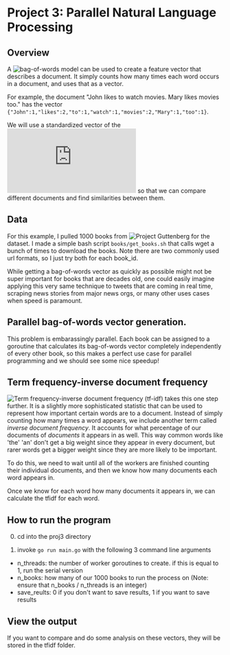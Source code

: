 # Project 3: Parallel Natural Language Processing

## Overview

A ![bag-of-words](https://en.wikipedia.org/wiki/Bag-of-words_model) model can be used to create a feature vector that describes a document. It simply counts how many times each word occurs in a document, and uses that as a vector.

For example, the document "John likes to watch movies. Mary likes movies too." has the vector ```{"John":1,"likes":2,"to":1,"watch":1,"movies":2,"Mary":1,"too":1}```.

We will use a standardized vector of the ![most common 10,000 words](https://raw.githubusercontent.com/first20hours/google-10000-english/master/google-10000-english.txt) so that we can compare different documents and find similarities between them.

## Data 

For this example, I pulled 1000 books from ![Project Guttenberg](https://www.gutenberg.org/) for the dataset. I made a simple bash script ```books/get_books.sh``` that calls wget a bunch of times to download the books. Note there are two commonly used url formats, so I just try both for each book_id.

While getting a bag-of-words vector as quickly as possible might not be super important for books that are decades old, one could easily imagine applying this very same technique to tweets that are coming in real time, scraping news stories from major news orgs, or many other uses cases when speed is paramount.

## Parallel bag-of-words vector generation.

This problem is embarassingly parallel. Each book can be assigned to a goroutine that calculates its bag-of-words vector completely independently of every other book, so this makes a perfect use case for parallel programming and we should see some nice speedup!

## Term frequency-inverse document frequency 

![Term frequency-inverse document frequency (tf-idf)](https://en.wikipedia.org/wiki/Tf%E2%80%93idf) takes this one step further. It is a slightly more sophisticated statistic that can be used to represent how important certain words are to a document. Instead of simply counting how many times a word appears, we include another term called *inverse document frequency*. It accounts for what percentage of our documents of *documents* it appears in as well. This way common words like 'the' 'an' don't get a big weight since they appear in every document, but rarer words get a bigger weight since they are more likely to be important.

To do this, we need to wait until all of the workers are finished counting their individual documents, and then we know how many documents each word appears in.

Once we know for each word how many documents it appears in, we can calculate the tfidf for each word. 


## How to run the program

0. cd into the proj3 directory

1. invoke ```go run main.go``` with the following 3 command line arguments
  * n_threads: the number of worker goroutines to create. if this is equal to 1, run the serial version
  * n_books: how many of our 1000 books to run the process on (Note: ensure that n_books / n_threads is an integer)
  * save_reults: 0 if you don't want to save results, 1 if you want to save results

## View the output

If you want to compare and do some analysis on these vectors, they will be stored in the tfidf folder.
